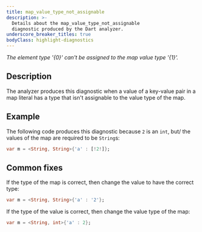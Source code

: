 ```yaml
---
title: map_value_type_not_assignable
description: >-
  Details about the map_value_type_not_assignable
  diagnostic produced by the Dart analyzer.
underscore_breaker_titles: true
bodyClass: highlight-diagnostics
---
```


_The element type '{0}' can't be assigned to the map value type '{1}'._

## Description

The analyzer produces this diagnostic when a value of a key-value pair in a
map literal has a type that isn't assignable to the value type of the
map.

## Example

The following code produces this diagnostic because `2` is an `int`, but/
the values of the map are required to be `String`s:

```dart
var m = <String, String>{'a' : [!2!]};
```

## Common fixes

If the type of the map is correct, then change the value to have the
correct type:

```dart
var m = <String, String>{'a' : '2'};
```

If the type of the value is correct, then change the value type of the map:

```dart
var m = <String, int>{'a' : 2};
```
